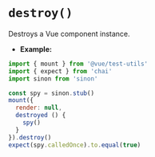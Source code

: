 # `destroy()`

Destroys a Vue component instance.

- **Example:**

```js
import { mount } from '@vue/test-utils'
import { expect } from 'chai'
import sinon from 'sinon'

const spy = sinon.stub()
mount({
  render: null,
  destroyed () {
    spy()
  }
}).destroy()
expect(spy.calledOnce).to.equal(true)
```
